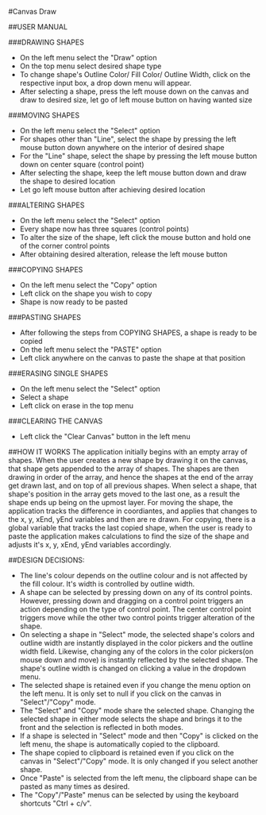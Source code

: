#Canvas Draw

##USER MANUAL

###DRAWING SHAPES
- On the left menu select the "Draw" option
- On the top menu select desired shape type
- To change shape's Outline Color/ Fill Color/ Outline Width, click on the respective input box, a drop down menu will appear.
- After selecting a shape, press the left mouse down on the canvas and draw to desired size, let go of left mouse button on having wanted size

###MOVING SHAPES
- On the left menu select the "Select" option
- For shapes other than "Line", select the shape by pressing the left mouse button down anywhere on the interior of desired shape
- For the "Line" shape, select the shape by pressing the left mouse button down on center square (control point)
- After selecting the shape, keep the left mouse button down and draw the shape to desired location
- Let go left mouse button after achieving desired location

###ALTERING SHAPES
- On the left menu select the "Select" option
- Every shape now has three squares (control points)
- To alter the size of the shape, left click the mouse button and hold one of the corner control points
- After obtaining desired alteration, release the left mouse button

###COPYING SHAPES
- On the left menu select the "Copy" option
- Left click on the shape you wish to copy
- Shape is now ready to be pasted

###PASTING SHAPES
- After following the steps from COPYING SHAPES, a shape is ready to be copied
- On the left menu select the "PASTE" option
- Left click anywhere on the canvas to paste the shape at that position

###ERASING SINGLE SHAPES
- On the left menu select the "Select" option
- Select a shape
- Left click on erase in the top menu

###CLEARING THE CANVAS
- Left click the "Clear Canvas" button in the left menu

##HOW IT WORKS
The application initially begins with an empty array of shapes. When the user creates a new shape by drawing it on the canvas,
that shape gets appended to the array of shapes. The shapes are then drawing in order of the array, and hence the shapes at the
end of the array get drawn last, and on top of all previous shapes. When select a shape, that shape's position in the array gets
moved to the last one, as a result the shape ends up being on the upmost layer. For moving the shape, the application tracks the
difference in coordiantes, and applies that changes to the x, y, xEnd, yEnd variables and then are re drawn. For copying, there is a global
variable that tracks the last copied shape, when the user is ready to paste the application makes calculations to find the size of the shape
and adjusts it's x, y, xEnd, yEnd variables accordingly.

##DESIGN DECISIONS:
- The line's colour depends on the outline colour and is not affected by the fill colour. It's width is controlled by outline width.
- A shape can be selected by pressing down on any of its control points. However, pressing down and dragging on a control point
triggers an action depending on the type of control point. The center control point triggers move while the other two control 
points trigger alteration of the shape.
- On selecting a shape in "Select" mode, the selected shape's colors and outline width are instantly displayed in the color pickers and the
outline width field. Likewise, changing any of the colors in the color pickers(on mouse down and move) is instantly reflected by the
selected shape. The shape's outline width is changed on clicking a value in the dropdown menu.
- The selected shape is retained even if you change the menu option on the left menu. It is only set to null if you click on the canvas 
in "Select"/"Copy" mode. 
- The "Select" and "Copy" mode share the selected shape. Changing the selected shape in either mode selects the shape and brings it to the 
front and the selection is reflected in both modes.
- If a shape is selected in "Select" mode and then "Copy" is clicked on the left menu, the shape is automatically copied to the clipboard.
- The shape copied to clipboard is retained even if you click on the canvas in "Select"/"Copy" mode. It is only changed if you select 
another shape.
- Once "Paste" is selected from the left menu, the clipboard shape can be pasted as many times as desired. 
- The "Copy"/"Paste" menus can be selected by using the keyboard shortcuts "Ctrl + c/v".
